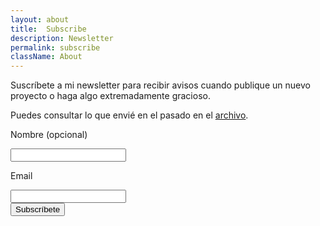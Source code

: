 ```yaml
---
layout: about
title:  Subscribe
description: Newsletter
permalink: subscribe
className: About
---
```


Suscríbete a mi newsletter para recibir avisos cuando publique un nuevo
proyecto o haga algo extremadamente gracioso. 

Puedes consultar lo que envié en el pasado en el [archivo](/tags/newsletter).

<div class="Contact">
<form class="Form" method="post" action="https://mailer.javier.computer/subscription/form">
<input type="hidden" name="nonce" />
<input type="hidden" name="l" value="10546b54-985f-41ab-836c-eac7e11477ef"/>

<label class="Label" for="name">Nombre <span class="is-optional">(opcional)</span></label>
<div class="Input__field">
<input class="Input" type="text" name="name" placeholder="" />
</div>

<label class="Label" for="email">Email</label>
<div class="Input__field">
<input class="Input" type="email" name="email" required placeholder="" />
</div>

<div class="Actions"><input class="Button" type="submit" value="Subscríbete" /></div>
</form>
</div>
